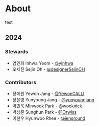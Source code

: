 # About
test

## 2024
### Stewards
- 염인화 Inhwa Yeom - [@yinhwa](https://github.com/yinhwa)
- 오세진 Sejin Oh - [@designerSejinOH](https://github.com/designerSejinOH)

### Contributors
- 장예원 Yewon Jang - [@YewonCALLI](https://github.com/YewonCALLI)
- 장윤영 Yunyoung Jang - [@yunyoungjang](https://github.com/yunyoungJang)
- 박민욱 Minwook Park - [@wooknick](https://github.com/wooknick)
- 박성훈 Sunghun Park - [@Orwiss](https://github.com/Orwiss)
- 이현우 Hyunwoo Rhee - [@ienground](https://github.com/ienground)
